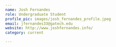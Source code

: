 ```yaml
---
name: Josh Fernandes
role: Undergraduate Student
profile_pic: images/josh_fernandes_profile.jpeg
email: jfernandes33@gatech.edu
website: http://www.joshfernandes.info/
category: current

---
```

